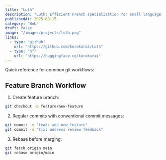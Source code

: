 ```yaml
---
title: "Luth"
description: "Luth: Efficient French specialization for small language models. Achieved SOTA results on French benchmarks while retaining performance in other languages. Collaborated with LiquidAI to release Luth-LFM2, a series of SLMs fine-tuned for French."
publishedAt: 2025-08-15
category: "Web"
draft: false
image: "/images/projects/luth.png"
links:
  - type: "github"
    url: "https://github.com/kurakurai/Luth"
  - type: "hf"
    url: "https://huggingface.co/kurakurai"
---
```



Quick reference for common git workflows:

## Feature Branch Workflow

1. Create feature branch:
```bash
git checkout -b feature/new-feature
```

2. Regular commits with conventional commit messages:
```bash
git commit -m "feat: add new feature"
git commit -m "fix: address review feedback"
```

3. Rebase before merging:
```bash
git fetch origin main
git rebase origin/main
``` 